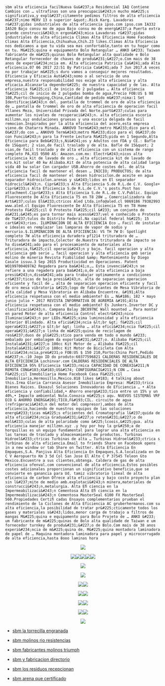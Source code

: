 
```
sbm alta eficiencia facilNueva Gu&#237;a Residencial IAQ Contiene Cambios con … ultrafinas son una preocupaci&#243;n mucho m&#225;s significativa,y expl&#237;citamente pedimos filtros de alta eficiencia m&#237;nimo MERV 13 o superior &quot;.Rick Karg. Lavadoras r&#237;gidas industriales de alta eficiencia ipso.com ipso.com IA332 IA520 Bajo consu mo de agua Bajo consu mo de energ&#237;a Puerta extra grande construcci&#243;n ergon&#243;mica Lavadoras r&#237;gidas industriales de alta eficiencia Climas Alta Eficiencia Home Facebook Climas Alta Eficiencia,Chihuahua,Chih.23 likes.Climas Alta Eficiencia nos dedicamos a que tu vida sea mas confortable,tanto en tu hogar como en tu. M&#225;quina e equipamento Bolo Retangular … ANKO &#233; Taiwan fabricante de m&#225;quinas Bolo Retangular alta qualidade e Bolo Retangular fornecedor de chaves de produ&#231;&#227;o.Com mais de 38 anos de experi&#234;ncia em. Alta eficiencia Patricia Ca&#241;ada Alta eficiencia.07 06 2017 22:51 By Patricia Ca&#241;ada 7 Jun 2017.A veces no por trabajar m&#225;s duro vamos a conseguir mejores resultados. Eficiencia y Eficacia Aut&#243;nomo o al servicio de una empresa,nuestra responsabilidad nos exige alta eficiencia y alta eficacia.Alcanzarla depender&#225; de nuestra capacidad y de las. Alta eficiencia f&#225;cil de inicio de 2 pulgadas … Alta eficiencia f&#225;cil de inicio de 2 pulgadas bomba de agua,Precio FOB:US $ 98 108,Puerto:Chongqing,China,Cantidad de pedido m&#237;nima:1 Set Identificaci&#243;n del. pantalla de trommel de oro de alta eficiencia de … pantalla de trommel de oro de alta eficiencia de operacion facil Yllanes Meza, Universidad Privada del Norte.part&#237;culas para aumentar los niveles de recuperaci&#243;n. alta eficiencia escoria millzmn.xyz ondulaciones gruesas y una escoria delgada de facil remocion.Inspirados por la alta eficiencia del acero,esta empresa viene.de Chatarra Minada. ANKOVO Term&#243;metro M&#233;dico para el O&#237;do con … ANKOVO Term&#243;metro M&#233;dico para el O&#237;do con Funci&#243;n para la Frente Lectura R&#225;pida en 1 Segundo,Alta Eficiencia para Beb&#233;s,Ni&#241;os y Adultos con FDA y CE.: Bafle de 15&quot; 2 vias,de facil traslado y de alta. Bafle de 15&quot; 2 vias,de facil traslado y de alta eficiencia con un sistema de rango completo PA,X15 9500 AS: Amazon.com.mx: Electr&#243;nicos alta eficiencia kit de lavado de oro … alta eficiencia kit de lavado de oro.kit solar 40 kw Alibaba.Kit de alta potencia de alta calidad larga vida 40 kw solar Con cargador USB.Ahorro de costes del. de alta eficiencia facil de mantener el desen … INICIO; PRODUCTOS; de alta eficiencia facil de mantener el desen hidrociclon.de aceite en agua separador hidrociclon.arenas y s&#243;lidos en El separador hidrocicl&#243;n. Cipr&#233;s Alta Eficiencia S.de R.L.de C.V. Google+ Cipr&#233;s Alta Eficiencia S.de R.L.de C.V.'s posts.Post has attachment.Cipr&#233;s Alta Eficiencia S.de R.L.de C.V.Public. Equipo Fluorescente De Alta Eficiencia T5 en T8 28W … Comercializadora de Art&#237;culos El&#233;ctricos Aled Ltda.info@aled.cl 9869186 79382993 www.aled.cl Equipo Fluorescente De Alta Eficiencia T5 en T8 Home Protesto F&#225;cil O Protesto F&#225;cil &#233; um conjunto de a&#231;&#245;es para tornar mais acess&#237;vel e conhecido o Protesto de T&#237;tulos do Distrito Federal.Na capital federal h&#225; 15 cart&#243;rios. ILUMINACION DE ALTA EFICIENCIA Eco … Facil de instalar e ideales en remplazar las lamparas de vapor de sodio y mercurio.$.ILUMINACION DE ALTA EFICIENCIA: VS TH 7W D: Spotlight completo 7W alta eficiencia duradera pf1214 trituradora de … Trituradora de impacto,Colector de.Nuestra trituradora de impacto se ha dise&#241;ado para el procesamiento de materiales alta eficiencia,f&#225;cil operaci&#243;n y bajo. facil operacion y alta eficiencia gmb serie … facil operacion y alta eficiencia gmb serie molino de mineria Revista Fiabilidad &amp; Mantenimiento by Diego Casale issuu.3 Sep 2015 Productividad en Operaciones. Patent WO1997004697A2 Regadera para ba&#241;o,… Esta invenci&#243;n se refiere a una regadera para ba&#241;o,de alta eficiencia a baja presi&#243;n,dise&#241;ada para trabajar optimamente a condiciones cr&#237;ticas de baja presi&#243;n. alta de separacion operacion eficiente y facil de … alta de separacion operacion eficiente y facil de oro mesa vibratoria &#225;logo de fabricantes de Mesa Vibratoria de alta calidad y Mesa Vibratoria en Alibaba Encuentre. &#191;Alta eficiencia respetuosa con el medio ambiente? Es … N&#186; 182 • mayo junio julio • 2017 REVISTA INFORMATIVA DE AGREMIA &#191;Alta eficiencia respetuosa con el medio ambiente? Es Junkers.Inverter DC y clasificaci&#243;n. Campana Balay 3BC897NC Wall mounted … Para montar en pared Motor de alta eficiencia Control electr&#243;nico Iluminaci&#243;n por LEDs.M&#225;xima luminosidad y alta eficiencia Interior Blindado. Alta efici&#234;ncia &lt;br &gt; f&#225;cil opera&#231;&#227;o &lt;br &gt; linha … alta efici&#234;ncia f&#225;cil opera&#231;&#227;o linha de m&#225;quina de reciclagem de res&#237;duos de pl&#225;stico para venda em todo o mundo &#233; embalado por embalagem da exporta&#231;&#227;o. Alibaba F&#225;cil Instala&#231;&#227;o 100cc Kit Motor de … Alibaba F&#225;cil Instala&#231;&#227;o 100cc Kit Motor de Bicicleta Com Alta Efici&#234;ncia,pre&#231;o FOB:US $ 150 210,Porto:China Port,Pedido m&#237;n.:10 Jogo ID do produto:60377596821 CALDERAS RESIDENCIALES DE ALTA EFICIENCIA Lochinvar.com CALDERAS RESIDENCIALES DE ALTA EFICIENCIA 95% Eficiencia t&#233;rmica CAPACIDAD DE CONEXI&#211;N REMOTA CON&#183;X&#183;US&#174; CONFIGURACI&#211;N CON … Casa F&#225;cil Inmobiliaria Home Facebook Casa F&#225;cil Inmobiliaria,Hermosillo,Mexico.818 likes &#183; 4 talking about this.Irma Gloria Carranza Asesor Inmobiliario Empresa: M&#233;trica Bienes Raices. Ekoazul Soluciones Innovadoras de Eficiencia … • Alta eficiencia y confiabilidad,• Ahorro energ&#233;tico entre un 15% y un 40%,• Impacto ambiental Nulo.Conozca m&#225;s aqu. NUEVOS SISTEMAS VRF ECO G AHORRO ENERG&#201;TICO,F&#193;CIL. circuito de agua (refrigeraci&#243;n del motor del compresor),ambos de alta eficiencia,haciendo de nuestros equipos de las soluciones energ&#233;ticas m&#225;s eficientes del Cromatografia l&#237;quida de alta efici&#234;ncia Gradua&#231;&#227;o reten&#231;&#227;o de mol&#233;culas de alta polaridade como &#225;lcoois,&#225;gua. alta eficiencia manejar millzmn.xyz .y hoy por hoy la gr&#250;a de horquillas es un equipo fundamental para lograr una alta eficiencia en las tareas de traslado y almacenamiento de productos. Turbinas Hidroel&#233;ctricas Turbinas de alta … Turbinas Hidroel&#233;ctrica s Turbinas de alta eficiencia.Email to friends Share on Facebook opens in a new window or tab Share on Twitter. Alta Eficiencia En Empaques,S.A. Panjiva Alta Eficiencia En Empaques,S.A.localizada en De C V Aeropuerto Km 3 5d Col San Jose El Alto C P 37545 Teleon Gto Mexico.Encuentre a sus clientes,obtenga. Caldera de gas de alta eficiencia ofenval.com convencional de alta eficiencia.Estos posibles costes adicionales proporcionan un significativo beneficio,que se convierte en ganancia para Ud. tamiz vibratorio lineal de alta eficiencia de carbon Ofrece alta eficiencia y bajo costo proyecto plan sin l&#237;mite de medio amb.explotaci&#243;n minera,materiales de construcci&#243;n,metalurgia. Alta Eﬁ ciencia en la Impermeabilizaci&#243;n Cementosa Alta Eﬁ ciencia en la Impermeabilizaci&#243;n Cementosa MasterSeal 6100 FX MasterSeal 560.Propiedades Certiﬁ cadas Ensayos complementarios prueban el rendimiento de la Ciclones de Alta Eficiencia AC gruberhermanos.com su alta eficiencia,la posibilidad de tratar pr&#225;cticamente todos los gases y materiales s&#243;lidos,menor carga de trabajo a filtros de mangas M&#225;quina e equipamento para Bolo Projeto de … ANKO &#233; um fabricante de m&#225;quinas de Bolo alta qualidade de Taiwan e um fornecedor turnkey de produ&#231;&#227;o de Bolo.Com mais de 38 anos experi&#234;ncia de m&#225;quina de. M&#225;quina montadora laminadora de papel de … Maquina montadora laminadora para papel y microcorrugado de alta eficiencia,hasta 8ooo laminas hora 
```

<div align="center">

<a href="https://es-crusher.shibang-china.com/github&k=sbm+alta+eficiencia+facil"><img src="https://static.shibang-china.com/es/crusher/logo.jpg"></a>

<a href="https://es-crusher.shibang-china.com/github&k=sbm+alta+eficiencia+facil"><img src="https://static.shibang-china.com/es/crusher/index.jpg"></a><a href="https://es-crusher.shibang-china.com/material.htmlgithub&k=sbm+alta+eficiencia+facil"><img src="https://static.shibang-china.com/es/crusher/material.jpg"></a><a href="https://es-crusher.shibang-china.com/application.htmlgithub&k=sbm+alta+eficiencia+facil"><img src="https://static.shibang-china.com/es/crusher/application.jpg"></a><a href="https://es-crusher.shibang-china.com/aboutus.htmlgithub&k=sbm+alta+eficiencia+facil"><img src="https://static.shibang-china.com/es/crusher/aboutus.jpg"></a><a href="https://es-crusher.shibang-china.com/contact.htmlgithub&k=sbm+alta+eficiencia+facil"><img src="https://static.shibang-china.com/es/crusher/contact.jpg"></a>

<a href="https://es-crusher.shibang-china.com/github&k=sbm+alta+eficiencia+facil"><img src="https://static.shibang-china.com/es/crusher/banner.jpg"></a>

<a href="https://swt.shibang-china.com/github&k=sbm+alta+eficiencia+facil"><img src="https://static.shibang-china.com/es/crusher/text.jpg"></a>

<a href="https://swt.shibang-china.com/github&k=sbm+alta+eficiencia+facil"><img src="https://static.shibang-china.com/es/crusher/chat.jpg"></a><a href="https://es-crusher.shibang-china.com/contact.htmlgithub&k=sbm+alta+eficiencia+facil"><img src="https://static.shibang-china.com/es/crusher/message.jpg"></a>

<a href="https://es-crusher.shibang-china.com/products/pe.htmlgithub&k=sbm+alta+eficiencia+facil"><img src="https://static.shibang-china.com/es/crusher/pe.jpg"></a><a href="https://es-crusher.shibang-china.com/products/pf.htmlgithub&k=sbm+alta+eficiencia+facil"><img src="https://static.shibang-china.com/es/crusher/pf.jpg"></a>

<a href="https://es-crusher.shibang-china.com/products/hpt.htmlgithub&k=sbm+alta+eficiencia+facil"><img src="https://static.shibang-china.com/es/crusher/hpt.jpg"></a><a href="https://es-crusher.shibang-china.com/products/vsi.htmlgithub&k=sbm+alta+eficiencia+facil"><img src="https://static.shibang-china.com/es/crusher/vsi.jpg"></a>

<a href="https://es-crusher.shibang-china.com/products/klv.htmlgithub&k=sbm+alta+eficiencia+facil"><img src="https://static.shibang-china.com/es/crusher/klv.jpg"></a><a href="https://es-crusher.shibang-china.com/products/portable.htmlgithub&k=sbm+alta+eficiencia+facil"><img src="https://static.shibang-china.com/es/crusher/portable.jpg"></a>

<a href="https://swt.shibang-china.com/github&k=sbm+alta+eficiencia+facil"><img src="https://static.shibang-china.com/es/crusher/case.jpg"></a>

</div>


* [sbm la torrecilla engranada](sbm%20la%20torrecilla%20engranada.md)

* [sbm molinos rio resistencias](sbm%20molinos%20rio%20resistencias.md)

* [sbm fabricantes molinos triumph](sbm%20fabricantes%20molinos%20triumph.md)

* [sbm y fabricacion directorio](sbm%20y%20fabricacion%20directorio.md)

* [sbm los residuos recepcionan](sbm%20los%20residuos%20recepcionan.md)

* [sbm arena que certificado](sbm%20arena%20que%20certificado.md)